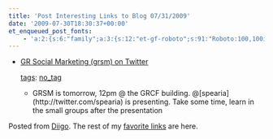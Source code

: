 ```yaml
---
title: 'Post Interesting Links to Blog 07/31/2009'
date: '2009-07-30T18:30:37+00:00'
et_enqueued_post_fonts:
    - 'a:2:{s:6:"family";a:3:{s:12:"et-gf-roboto";s:91:"Roboto:100,100italic,300,300italic,regular,italic,500,500italic,700,700italic,900,900italic";s:22:"et-gf-roboto-condensed";s:59:"Roboto+Condensed:300,300italic,regular,italic,700,700italic";s:17:"et-gf-roboto-slab";s:51:"Roboto+Slab:100,200,300,regular,500,600,700,800,900";}s:6:"subset";a:7:{i:0;s:9:"latin-ext";i:1;s:5:"greek";i:2;s:9:"greek-ext";i:3;s:10:"vietnamese";i:4;s:8:"cyrillic";i:5;s:5:"latin";i:6;s:12:"cyrillic-ext";}}'
---
```


- [GR Social Marketing (grsm) on Twitter](http://twitter.com/grsm)
    
    [tags](http://www.diigo.com/cloud/babernethy): [no\_tag](http://www.diigo.com/user/babernethy/no_tag)
    
    
    - <div class="content"><span class="entry-content" done10="23" done14="23" done16="23" done18="23">GRSM is tomorrow, 12pm @ the GRCF building. @[spearia](http://twitter.com/spearia) is presenting. Take some time, learn in the small groups after the presentation</span></div>

Posted from [Diigo](http://www.diigo.com). The rest of my [favorite links](http://www.diigo.com/user/babernethy) are here.